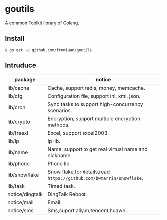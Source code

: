 # goutils

A common Toolkit library of Golang.

## Install

```shell
$ go get -u github.com/fromiuan/goutils
```

## Intruduce
package                  |   notice
-------------------------|-----------
lib/cache                | Cache, support redis, money, memcache.
lib/cfg                  | Configuration file, support ini, xml, json.
lib/cron                 | Sync tasks to support high-concurrency scenarios.
lib/crypto               | Encryption, support multiple encryption methods.
lib/freexl               | Excel, support excel2003.
lib/ip                   | Ip lib.
lib/name                 | Name, support to get real virtual name and nickname.
lib/phone                | Phone lib.
lib/snowflake            | Snow flake,for details,read `https://github.com/bwmarrin/snowflake`.
lib/task                 | Timed task.
notice/dingtalk          | DingTalk Reboot.
notice/mail              | Email.
notice/sms               | Sms,suport aliyun,tencent,huawei.